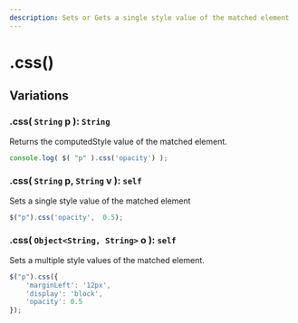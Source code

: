 ```yaml
---
description: Sets or Gets a single style value of the matched element
---
```


# .css()

## Variations

### .css( ``String`` p ): ``String``
Returns the computedStyle value of the matched element.
```javascript
console.log( $( "p" ).css('opacity') );
```

### .css( ``String`` p, ``String`` v ): ``self``
Sets a single style value of the matched element
```javascript
$("p").css('opacity',  0.5);
```

### .css( ``Object<String, String>`` o ): ``self``
Sets a multiple style values of the matched element.
```javascript
$("p").css({
    'marginLeft': '12px',
    'display': 'block',
    'opacity': 0.5
});
```